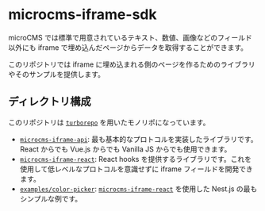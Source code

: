 # microcms-iframe-sdk

microCMS では標準で用意されているテキスト、数値、画像などのフィールド以外にも iframe で埋め込んだページからデータを取得することができます。

このリポジトリでは iframe に埋め込まれる側のページを作るためのライブラリやそのサンプルを提供します。

## ディレクトリ構成

このリポジトリは [`turborepo`](https://turborepo.org/docs/getting-started) を用いたモノリポになっています。

- [`microcms-iframe-api`](./packages/api/): 最も基本的なプロトコルを実装したライブラリです。 React からでも Vue.js からでも Vanilla JS からでも使用できます。
- [`microcms-iframe-react`](./packages/react/): React hooks を提供するライブラリです。これを使用して低レベルなプロトコルを意識せずに iframe フィールドを開発できます。
- [`examples/color-picker`](./examples/color-picker/): [`microcms-iframe-react`](./packages/react/) を使用した Nest.js の最もシンプルな例です。
